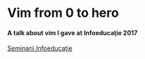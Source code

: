 # Vim from 0 to hero
#### A talk about vim I gave at Infoeducaţie 2017
[Seminarii Infoeducaţie](https://infoeducatie.ro/seminarii)
